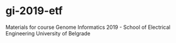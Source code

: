 # gi-2019-etf
Materials for course Genome Informatics 2019 - School of Electrical Engineering University of Belgrade
